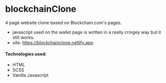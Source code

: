 # blockchainClone
4 page website clone based on Blockchain.com's pages.
- javascript used on the wallet page is written in a really cringey way but it still works.
- site: https://blockchainclone.netlify.app

#### Technologies used:
- HTML
- SCSS
- Vanilla Javascript
